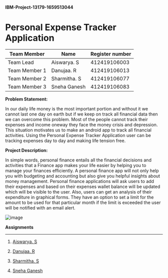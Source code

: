 **IBM-Project-13179-1659513044**


# Personal Expense Tracker Application

| Team Member   | Name          | Register number |
|---------------|---------------| --------------- |
| Team Lead     | Aiswarya. S   | 412419106003    |
| Team Member 1 | Danujaa. R    | 412419106013    |
| Team Member 2 | Sharmitha. S  | 412419106077    |
| Team Member 3 | Sneha Ganesh  | 412419106083    |

**Problem Statement:**

In our daily life money is the most important portion and without it we cannot last one day on earth but if we keep on track all financial data then we can overcome this problem. Most of the people cannot track their expenses and income oneway they face the money crisis and depression. This situation motivates us to make an android app to track all financial activities. Using the Personal Expense Tracker Application user can be tracking expenses day to day and making life tension free.


**Project Description:**

In simple words, personal finance entails all the financial decisions and activities that a Finance app makes your life easier by helping you to manage your finances efficiently. A personal finance app will not only help you with budgeting and accounting but also give you helpful insights about money management.
Personal finance applications will ask users to add their expenses and based on their expenses wallet balance will be updated which will be visible to the user.  Also, users can get an analysis of their expenditure in graphical forms. They have an option to set a limit for the amount to be used for that particular month if the limit is exceeded the user will be notified with an email alert.

![image](https://user-images.githubusercontent.com/114283326/200778895-f4170177-6501-4e2d-876d-1ee0365af12e.png)

**Assignments**
__________________________________________________________________________________________________________________

1. [Aiswarya. S](https://github.com/IBM-EPBL/IBM-Project-13179-1659513044/tree/main/ASSIGNMENTS/AISWARYA)

2. [Danujaa. R](https://github.com/IBM-EPBL/IBM-Project-13179-1659513044/tree/main/ASSIGNMENTS/DANUJAA)

3. [Sharmitha. S](https://github.com/IBM-EPBL/IBM-Project-13179-1659513044/tree/main/ASSIGNMENTS/SHARMITHA)

4. [Sneha Ganesh](https://github.com/IBM-EPBL/IBM-Project-13179-1659513044/tree/main/ASSIGNMENTS/SNEHA%20GANESH)
